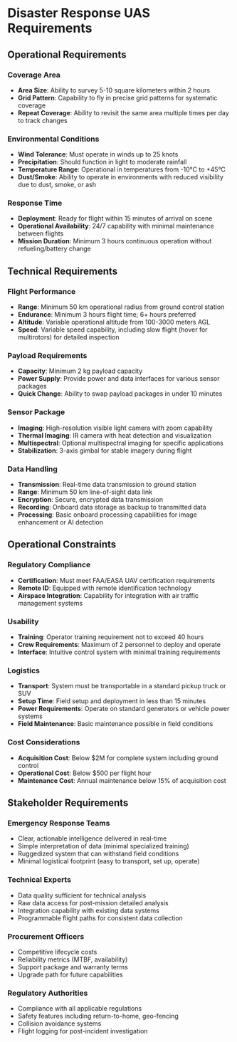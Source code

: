 # Disaster Response UAS Requirements

## Operational Requirements

### Coverage Area
- **Area Size**: Ability to survey 5-10 square kilometers within 2 hours
- **Grid Pattern**: Capability to fly in precise grid patterns for systematic coverage
- **Repeat Coverage**: Ability to revisit the same area multiple times per day to track changes

### Environmental Conditions
- **Wind Tolerance**: Must operate in winds up to 25 knots
- **Precipitation**: Should function in light to moderate rainfall
- **Temperature Range**: Operational in temperatures from -10°C to +45°C
- **Dust/Smoke**: Ability to operate in environments with reduced visibility due to dust, smoke, or ash

### Response Time
- **Deployment**: Ready for flight within 15 minutes of arrival on scene
- **Operational Availability**: 24/7 capability with minimal maintenance between flights
- **Mission Duration**: Minimum 3 hours continuous operation without refueling/battery change

## Technical Requirements

### Flight Performance
- **Range**: Minimum 50 km operational radius from ground control station
- **Endurance**: Minimum 3 hours flight time; 6+ hours preferred
- **Altitude**: Variable operational altitude from 100-3000 meters AGL
- **Speed**: Variable speed capability, including slow flight (hover for multirotors) for detailed inspection

### Payload Requirements
- **Capacity**: Minimum 2 kg payload capacity
- **Power Supply**: Provide power and data interfaces for various sensor packages
- **Quick Change**: Ability to swap payload packages in under 10 minutes

### Sensor Package
- **Imaging**: High-resolution visible light camera with zoom capability
- **Thermal Imaging**: IR camera with heat detection and visualization
- **Multispectral**: Optional multispectral imaging for specific applications
- **Stabilization**: 3-axis gimbal for stable imagery during flight

### Data Handling
- **Transmission**: Real-time data transmission to ground station
- **Range**: Minimum 50 km line-of-sight data link
- **Encryption**: Secure, encrypted data transmission
- **Recording**: Onboard data storage as backup to transmitted data
- **Processing**: Basic onboard processing capabilities for image enhancement or AI detection

## Operational Constraints

### Regulatory Compliance
- **Certification**: Must meet FAA/EASA UAV certification requirements
- **Remote ID**: Equipped with remote identification technology
- **Airspace Integration**: Capability for integration with air traffic management systems

### Usability
- **Training**: Operator training requirement not to exceed 40 hours
- **Crew Requirements**: Maximum of 2 personnel to deploy and operate
- **Interface**: Intuitive control system with minimal training requirements

### Logistics
- **Transport**: System must be transportable in a standard pickup truck or SUV
- **Setup Time**: Field setup and deployment in less than 15 minutes
- **Power Requirements**: Operate on standard generators or vehicle power systems
- **Field Maintenance**: Basic maintenance possible in field conditions

### Cost Considerations
- **Acquisition Cost**: Below $2M for complete system including ground control
- **Operational Cost**: Below $500 per flight hour
- **Maintenance Cost**: Annual maintenance below 15% of acquisition cost

## Stakeholder Requirements

### Emergency Response Teams
- Clear, actionable intelligence delivered in real-time
- Simple interpretation of data (minimal specialized training)
- Ruggedized system that can withstand field conditions
- Minimal logistical footprint (easy to transport, set up, operate)

### Technical Experts
- Data quality sufficient for technical analysis
- Raw data access for post-mission detailed analysis
- Integration capability with existing data systems
- Programmable flight paths for consistent data collection

### Procurement Officers
- Competitive lifecycle costs
- Reliability metrics (MTBF, availability)
- Support package and warranty terms
- Upgrade path for future capabilities

### Regulatory Authorities
- Compliance with all applicable regulations
- Safety features including return-to-home, geo-fencing
- Collision avoidance systems
- Flight logging for post-incident investigation

